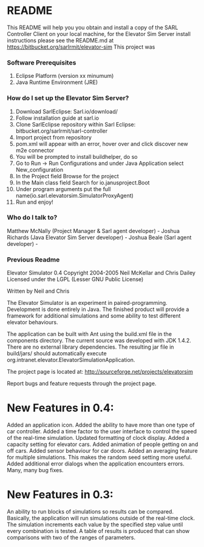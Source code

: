 # README #

This README will help you you obtain and install a copy of the SARL Controller Client on your local machine, for the Elevator Sim Server install instructions please see the README.md at https://bitbucket.org/sarlrmit/elevator-sim
This project was
### Software Prerequisites ###
1. Eclipse Platform (version xx minumum)
2. Java Runtime Environment (JRE)


### How do I set up the Elevator Sim Server? ###

1.  Download SarlEclipse: Sarl.io/download/
2.  Follow installation guide at sarl.io
3.  Clone SarlEclipse repository within Sarl Eclipse: bitbucket.org/sarlrmit/sarl-controller
4.  Import project from repository 
5.  pom.xml will appear with an error, hover over and click discover new m2e connector
6.  You will be prompted to install buildhelper, do so
7.  Go to Run -> Run Configurations and under Java Application select New_configuration
8.  In the Project field Browse for the project
9.  In the Main class field Search for io.janusproject.Boot
10. Under program arguments put the full name(io.sarl.elevatorsim.SimulatorProxyAgent)
11. Run and enjoy!

### Who do I talk to? ###

Matthew McNally (Project Manager & Sarl agent developer) - 
Joshua Richards (Java Elevator Sim Server developer) -
Joshua Beale (Sarl agent developer) -

### Previous Readme ###

Elevator Simulator 0.4
Copyright 2004-2005 Neil McKellar and Chris Dailey
Licensed under the LGPL (Lesser GNU Public License)

Written by Neil and Chris

The Elevator Simulator is an experiment in paired-programming.
Development is done entirely in Java. The finished product will
provide a framework for additional simulations and some ability
to test different elevator behaviours.

The application can be built with Ant using the build.xml file in
the components directory.  The current source was developed with
JDK 1.4.2.  There are no external library dependencies.  The
resulting jar file in build/jars/ should automatically execute
org.intranet.elevator.ElevatorSimulationApplication.

The project page is located at:
http://sourceforge.net/projects/elevatorsim

Report bugs and feature requests through the project page.

New Features in 0.4:
====================
Added an application icon.
Added the ability to have more than one type of car controller.
Added a time factor to the user interface to control the speed of the
real-time simulation.
Updated formatting of clock display.
Added a capacity setting for elevator cars.
Added animation of people getting on and off cars.
Added sensor behaviour for car doors.
Added an averaging feature for multiple simulations.  This makes the
random seed setting more useful.
Added additional error dialogs when the application encounters errors.
Many, many bug fixes.


New Features in 0.3:
====================
An ability to run blocks of simulations so results can be compared.
Basically, the application will run simulations outside of the
real-time clock.  The simulation increments each value by the
specified step value until every combination is tested.  A table of
results is produced that can show comparisons with two of the
ranges of parameters.